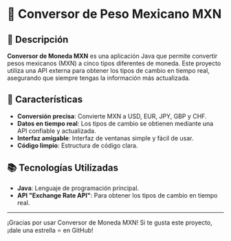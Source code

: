 # 💱 Conversor de Peso Mexicano MXN

## 📜 Descripción

**Conversor de Moneda MXN** es una aplicación Java que permite convertir pesos mexicanos (MXN) a cinco tipos diferentes de moneda. Este proyecto utiliza una API externa para obtener los tipos de cambio en tiempo real, asegurando que siempre tengas la información más actualizada.

## 🚀 Características

- **Conversión precisa**: Convierte MXN a USD, EUR, JPY, GBP y CHF.
- **Datos en tiempo real**: Los tipos de cambio se obtienen mediante una API confiable y actualizada.
- **Interfaz amigable**: Interfaz de ventanas simple y fácil de usar.
- **Código limpio**: Estructura de código clara.

## 📚 Tecnologías Utilizadas

- **Java**: Lenguaje de programación principal.
- **API "Exchange Rate API"**: Para obtener los tipos de cambio en tiempo real.

---

¡Gracias por usar Conversor de Moneda MXN! Si te gusta este proyecto, ¡dale una estrella ⭐ en GitHub!
